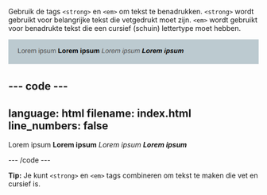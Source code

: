 Gebruik de tags `<strong>` en `<em>` om tekst te benadrukken. `<strong>` wordt gebruikt voor belangrijke tekst die vetgedrukt moet zijn. `<em>` wordt gebruikt voor benadrukte tekst die een cursief (schuin) lettertype moet hebben.

!['Lorem ipsum'-tekst in gewoon, vet, cursief en vet cursief.](images/strong-em-text.png)

## --- code ---

language: html
filename: index.html
line_numbers: false
--------------------------------------------------------

<section>
  <p>Lorem ipsum <strong>Lorem ipsum</strong> <em>Lorem ipsum</em> <strong><em>Lorem ipsum</em></strong></p>
</section>

\--- /code ---

**Tip:** Je kunt `<strong>` en `<em>` tags combineren om tekst te maken die vet en cursief is.
